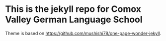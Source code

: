# This is the jekyll repo for Comox Valley German Language School

Theme is based on https://github.com/mushishi78/one-page-wonder-jekyll.
